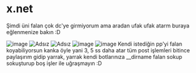 # x.net
Şimdi üni falan çok dc'ye girmiyorum ama aradan ufak ufak atarm buraya eğlenmenize bakın :D<br>

![image](https://github.com/Vparonline/x.net/assets/74346832/a1283c34-212e-4189-8256-28aee654249d)
![Adsız](https://github.com/Vparonline/x.net/assets/74346832/8e27eadb-66cb-4273-9d73-0a1d5c8ccaee)
![Adsız](https://github.com/Vparonline/x.net/assets/74346832/eb16bf79-5536-4187-bde7-d133789189e6)
![image](https://github.com/Vparonline/x.net/assets/74346832/d6cf778e-dab4-4f4e-bfd3-0eb8ff5c7adf)
![image](https://github.com/Vparonline/x.net/assets/74346832/e92d2bad-3b96-4e08-a776-0433e18867bc)
Kendi istediğin pp'yi falan koyabiliyorsun kanka öyle yani 3, 5 ss daha atar tüm post işlemleri bitince paylaşırım gidip yarrak, yarrak kendi botlarınıza __dirname falan sokup sokuşturup boş işler ile uğraşmayın :D
